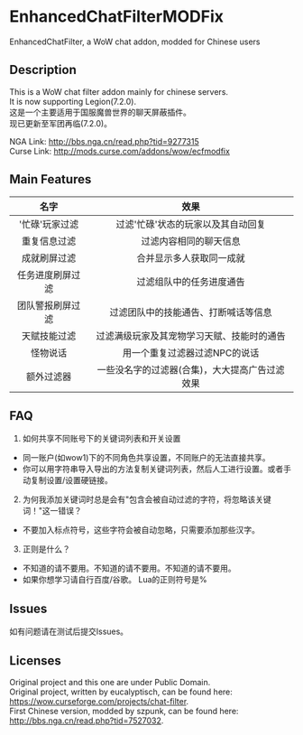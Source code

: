 # EnhancedChatFilterMODFix
EnhancedChatFilter, a WoW chat addon, modded for Chinese users

Description
-----------

This is a WoW chat filter addon mainly for chinese servers.  
It is now supporting Legion(7.2.0).  
这是一个主要适用于国服魔兽世界的聊天屏蔽插件。  
现已更新至军团再临(7.2.0)。  

NGA Link: <http://bbs.nga.cn/read.php?tid=9277315>  
Curse Link: <http://mods.curse.com/addons/wow/ecfmodfix>

Main Features
-------------

|名字|效果|
|:---:|:---:|
|'忙碌'玩家过滤|过滤'忙碌'状态的玩家以及其自动回复|
|重复信息过滤|过滤内容相同的聊天信息|
|成就刷屏过滤|合并显示多人获取同一成就|
|任务进度刷屏过滤|过滤组队中的任务进度通告|
|团队警报刷屏过滤|过滤团队中的技能通告、打断喊话等信息|
|天赋技能过滤|过滤满级玩家及其宠物学习天赋、技能时的通告|
|怪物说话|用一个重复过滤器过滤NPC的说话|
|额外过滤器|一些没名字的过滤器(合集)，大大提高广告过滤效果|

FAQ
---

1. 如何共享不同账号下的关键词列表和开关设置
  - 同一账户(如wow1)下的不同角色共享设置，不同账户的无法直接共享。
  - 你可以用字符串导入导出的方法复制关键词列表，然后人工进行设置。或者手动复制设置/设置硬链接。

2. 为何我添加关键词时总是会有"包含会被自动过滤的字符，将忽略该关键词！"这一错误？
  - 不要加入标点符号，这些字符会被自动忽略，只需要添加那些汉字。

3. 正则是什么？
  - 不知道的请不要用。不知道的请不要用。不知道的请不要用。
  - 如果你想学习请自行百度/谷歌。 Lua的正则符号是%

Issues
------

如有问题请在测试后提交Issues。

Licenses
--------

Original project and this one are under Public Domain.  
Original project, written by eucalyptisch, can be found here: <https://wow.curseforge.com/projects/chat-filter>.  
First Chinese version, modded by szpunk, can be found here: <http://bbs.nga.cn/read.php?tid=7527032>.  
